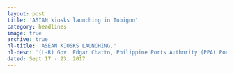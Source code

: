 ```yaml
---
layout: post
title: 'ASIAN kiosks launching in Tubigon'
category: headlines
image: true
archive: true
hl-title: 'ASEAN KIOSKS LAUNCHING.'
hl-desc: '(L-R) Gov. Edgar Chatto, Philippine Ports Authority (PPA) Port Management Office of Bohol Manager Engr. James Gantalao, Tubigon Mayor William Jao, Tubigon Port Manager Yolando Ponce and PIA-Bohol Manager Rey Anthony Chiu led the ribbon-cutting during the launching of the ASEAN Information Kiosks at the departure area of Tubigon Port last Thursday, Sept. 14. The launching is in time for the preparation for the 34th ASEAN Maritime Transport Technical Working Group meetings in Bohol province next week. (ecb/PIA7-Bohol)'
dated: Sept 17 - 23, 2017
---
```

